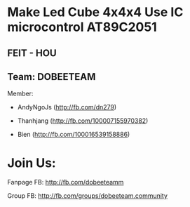 # Make Led Cube 4x4x4 Use IC microcontrol AT89C2051 

## FEIT - HOU

## Team: DOBEETEAM

Member:

- AndyNgoJs (http://fb.com/dn279)

- Thanhjang (http://fb.com/100007155970382)
         
- Bien (http://fb.com/100016539158886)

 
# Join Us: 

Fanpage FB: http://fb.com/dobeeteamm

Group FB: http://fb.com/groups/dobeeteam.community
